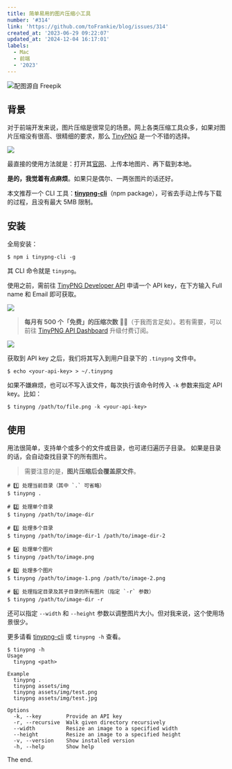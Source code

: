 ```yaml
---
title: 简单易用的图片压缩小工具
number: '#314'
link: 'https://github.com/toFrankie/blog/issues/314'
created_at: '2023-06-29 09:22:07'
updated_at: '2024-12-04 16:17:01'
labels:
  - Mac
  - 前端
  - '2023'
---
```


![配图源自 Freepik](https://cdn.jsdelivr.net/gh/toFrankie/blog@main/images/2023/6/1688005927517.jpg)

## 背景

对于前端开发来说，图片压缩是很常见的场景。网上各类压缩工具众多，如果对图片压缩没有很高、很精细的要求，那么 [TinyPNG](https://tinypng.com/) 是一个不错的选择。

![](https://cdn.jsdelivr.net/gh/toFrankie/blog@main/images/2023/6/1688005743813.png)

最直接的使用方法就是：打开其[官网](https://tinypng.com/)、上传本地图片、再下载到本地。

**是的，我觉着有点麻烦**。如果只是偶尔、一两张图片的话还好。

本文推荐一个 CLI 工具：[**tinypng-cli**](https://www.npmjs.com/package/tinypng-cli)（npm package），可省去手动上传与下载的过程，且没有最大 5MB 限制。

## 安装

全局安装：

```shell
$ npm i tinypng-cli -g
```

其 CLI 命令就是 `tinypng`。

使用之前，需前往 [TinyPNG Developer API](https://tinypng.com/developers) 申请一个 API key，在下方输入 Full name 和 Email 即可获取。

![](https://cdn.jsdelivr.net/gh/toFrankie/blog@main/images/2023/6/1688003232369.png)

> **每月有 500 个「免费」的压缩次数** 👍🏻（于我而言足矣）。若有需要，可以前往 [TinyPNG API Dashboard](https://tinify.com/dashboard/api) 升级付费订阅。

![](https://cdn.jsdelivr.net/gh/toFrankie/blog@main/images/2023/6/1688003599768.png)

获取到 API key 之后，我们将其写入到用户目录下的 `.tinypng` 文件中。

```shell
$ echo <your-api-key> > ~/.tinypng
```

如果不嫌麻烦，也可以不写入该文件，每次执行该命令时传入 `-k` 参数来指定 API key。比如：

```shell
$ tinypng /path/to/file.png -k <your-api-key>
```

## 使用

用法很简单，支持单个或多个的文件或目录，也可递归遍历子目录。
如果是目录的话，会自动查找目录下的所有图片。

> 需要注意的是，**图片压缩后会覆盖原文件**。

```shell
# 1️⃣ 处理当前目录（其中 `.` 可省略）
$ tinypng .

# 2️⃣ 处理单个目录
$ tinypng /path/to/image-dir

# 3️⃣ 处理多个目录
$ tinypng /path/to/image-dir-1 /path/to/image-dir-2

# 4️⃣ 处理单个图片
$ tinypng /path/to/image.png

# 5️⃣ 处理多个图片
$ tinypng /path/to/image-1.png /path/to/image-2.png

# 6️⃣ 处理指定目录及其子目录的所有图片（指定 `-r` 参数）
$ tinypng /path/to/image-dir -r
```

还可以指定 `--width` 和 `--height` 参数以调整图片大小。但对我来说，这个使用场景很少。

更多请看 [tinypng-cli](https://github.com/websperts/tinypng-cli#readme) 或 `tinypng -h` 查看。

```shell
$ tinypng -h
Usage
  tinypng <path>

Example
  tinypng .
  tinypng assets/img
  tinypng assets/img/test.png
  tinypng assets/img/test.jpg

Options
  -k, --key        Provide an API key
  -r, --recursive  Walk given directory recursively
  --width          Resize an image to a specified width
  --height         Resize an image to a specified height
  -v, --version    Show installed version
  -h, --help       Show help
```

The end.
